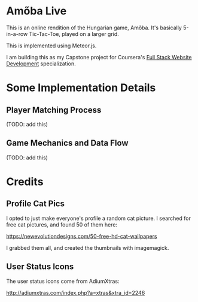 # Amőba Live

This is an online rendition of the Hungarian game, Amőba. It's basically 5-in-a-row Tic-Tac-Toe, played on a larger grid.

This is implemented using Meteor.js.

I am building this as my Capstone project for Coursera's [Full Stack Website Development](https://www.coursera.org/specializations/website-development) specialization.


# Some Implementation Details

## Player Matching Process

(TODO: add this)

## Game Mechanics and Data Flow

(TODO: add this)


# Credits

## Profile Cat Pics

I opted to just make everyone's profile a random cat picture. I searched for free cat pictures, and found 50 of them here:

https://newevolutiondesigns.com/50-free-hd-cat-wallpapers

I grabbed them all, and created the thumbnails with imagemagick.

## User Status Icons

The user status icons come from AdiumXtras:

http://adiumxtras.com/index.php?a=xtras&xtra_id=2246
